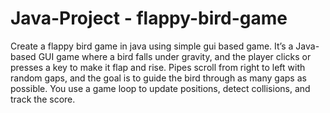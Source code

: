 # Java-Project - flappy-bird-game
Create a flappy bird game in java using simple gui based game.
It’s a Java-based GUI game where a bird falls under gravity, and the player clicks or presses a key to make it flap and rise. Pipes scroll from right to left with random gaps, and the goal is to guide the bird through as many gaps as possible. You use a game loop to update positions, detect collisions, and track the score.
